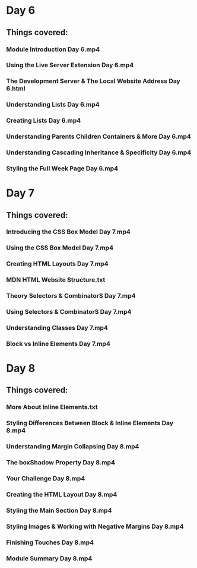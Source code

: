 # Day 6
## Things covered:
### Module Introduction Day 6.mp4
### Using the Live Server Extension Day 6.mp4
### The Development Server & The Local Website Address Day 6.html
### Understanding Lists Day 6.mp4
### Creating Lists Day 6.mp4
### Understanding Parents Children Containers & More Day 6.mp4
### Understanding Cascading Inheritance & Specificity Day 6.mp4
### Styling the Full Week Page Day 6.mp4
## 
# Day 7
## Things covered:
### Introducing the CSS Box Model Day 7.mp4
### Using the CSS Box Model Day 7.mp4
### Creating HTML Layouts Day 7.mp4
### MDN HTML Website Structure.txt
### Theory Selectors & CombinatorS Day 7.mp4
### Using Selectors & CombinatorS Day 7.mp4
### Understanding Classes Day 7.mp4
### Block vs Inline Elements Day 7.mp4
## 
# Day 8
## Things covered:
### More About Inline Elements.txt
### Styling Differences Between Block & Inline Elements Day 8.mp4
### Understanding Margin Collapsing Day 8.mp4
### The boxShadow Property Day 8.mp4
### Your Challenge Day 8.mp4
### Creating the HTML Layout Day 8.mp4
### Styling the Main Section Day 8.mp4
### Styling Images & Working with Negative Margins Day 8.mp4
### Finishing Touches Day 8.mp4
### Module Summary Day 8.mp4

